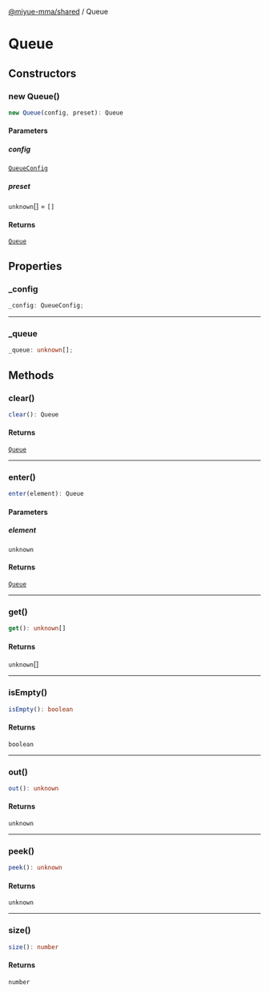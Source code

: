 [@miyue-mma/shared](../index.md) / Queue

# Queue

## Constructors

### new Queue()

```ts
new Queue(config, preset): Queue
```

#### Parameters

##### config

[`QueueConfig`](../interfaces/QueueConfig.md)

##### preset

`unknown`[] = `[]`

#### Returns

[`Queue`](Queue.md)

## Properties

### \_config

```ts
_config: QueueConfig;
```

***

### \_queue

```ts
_queue: unknown[];
```

## Methods

### clear()

```ts
clear(): Queue
```

#### Returns

[`Queue`](Queue.md)

***

### enter()

```ts
enter(element): Queue
```

#### Parameters

##### element

`unknown`

#### Returns

[`Queue`](Queue.md)

***

### get()

```ts
get(): unknown[]
```

#### Returns

`unknown`[]

***

### isEmpty()

```ts
isEmpty(): boolean
```

#### Returns

`boolean`

***

### out()

```ts
out(): unknown
```

#### Returns

`unknown`

***

### peek()

```ts
peek(): unknown
```

#### Returns

`unknown`

***

### size()

```ts
size(): number
```

#### Returns

`number`
